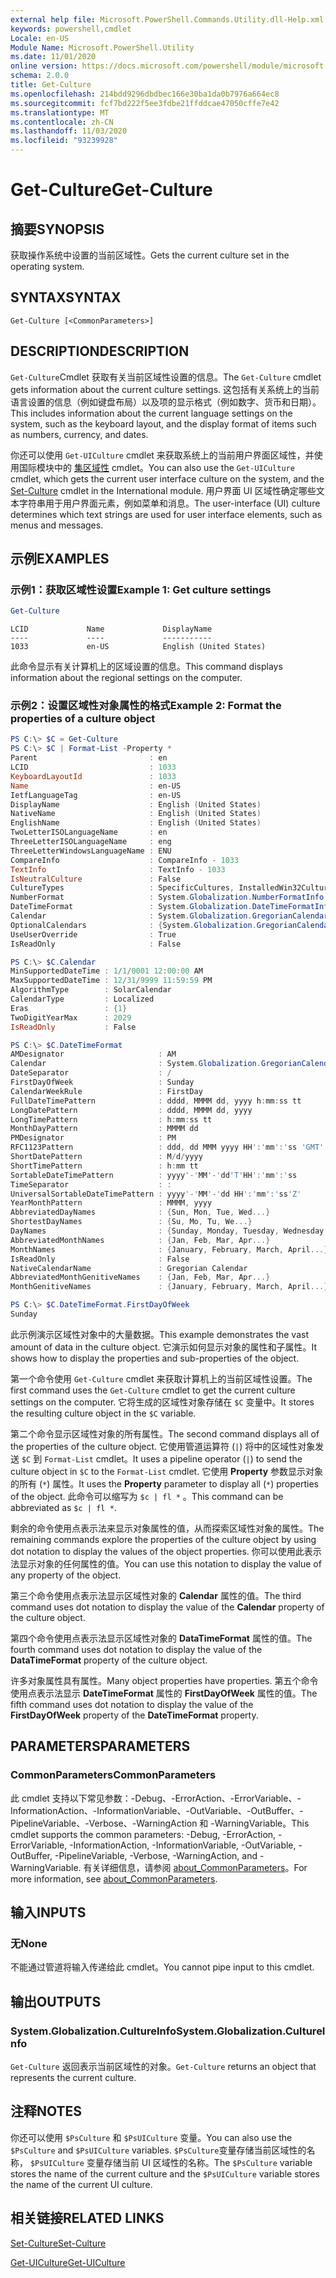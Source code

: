 ```yaml
---
external help file: Microsoft.PowerShell.Commands.Utility.dll-Help.xml
keywords: powershell,cmdlet
Locale: en-US
Module Name: Microsoft.PowerShell.Utility
ms.date: 11/01/2020
online version: https://docs.microsoft.com/powershell/module/microsoft.powershell.utility/get-culture?view=powershell-5.1&WT.mc_id=ps-gethelp
schema: 2.0.0
title: Get-Culture
ms.openlocfilehash: 214bdd9296dbdbec166e30ba1da0b7976a664ec8
ms.sourcegitcommit: fcf7bd222f5ee3fdbe21ffddcae47050cffe7e42
ms.translationtype: MT
ms.contentlocale: zh-CN
ms.lasthandoff: 11/03/2020
ms.locfileid: "93239928"
---
```

# <span data-ttu-id="5aebb-103">Get-Culture</span><span class="sxs-lookup"><span data-stu-id="5aebb-103">Get-Culture</span></span>

## <span data-ttu-id="5aebb-104">摘要</span><span class="sxs-lookup"><span data-stu-id="5aebb-104">SYNOPSIS</span></span>
<span data-ttu-id="5aebb-105">获取操作系统中设置的当前区域性。</span><span class="sxs-lookup"><span data-stu-id="5aebb-105">Gets the current culture set in the operating system.</span></span>

## <span data-ttu-id="5aebb-106">SYNTAX</span><span class="sxs-lookup"><span data-stu-id="5aebb-106">SYNTAX</span></span>

```
Get-Culture [<CommonParameters>]
```

## <span data-ttu-id="5aebb-107">DESCRIPTION</span><span class="sxs-lookup"><span data-stu-id="5aebb-107">DESCRIPTION</span></span>

<span data-ttu-id="5aebb-108">`Get-Culture`Cmdlet 获取有关当前区域性设置的信息。</span><span class="sxs-lookup"><span data-stu-id="5aebb-108">The `Get-Culture` cmdlet gets information about the current culture settings.</span></span> <span data-ttu-id="5aebb-109">这包括有关系统上的当前语言设置的信息（例如键盘布局）以及项的显示格式（例如数字、货币和日期）。</span><span class="sxs-lookup"><span data-stu-id="5aebb-109">This includes information about the current language settings on the system, such as the keyboard layout, and the display format of items such as numbers, currency, and dates.</span></span>

<span data-ttu-id="5aebb-110">你还可以使用 `Get-UICulture` cmdlet 来获取系统上的当前用户界面区域性，并使用国际模块中的 [集区域性](/powershell/module/international/set-culture) cmdlet。</span><span class="sxs-lookup"><span data-stu-id="5aebb-110">You can also use the `Get-UICulture` cmdlet, which gets the current user interface culture on the system, and the [Set-Culture](/powershell/module/international/set-culture) cmdlet in the International module.</span></span> <span data-ttu-id="5aebb-111">用户界面 UI 区域性确定哪些文本字符串用于用户界面元素，例如菜单和消息。</span><span class="sxs-lookup"><span data-stu-id="5aebb-111">The user-interface (UI) culture determines which text strings are used for user interface elements, such as menus and messages.</span></span>

## <span data-ttu-id="5aebb-112">示例</span><span class="sxs-lookup"><span data-stu-id="5aebb-112">EXAMPLES</span></span>

### <span data-ttu-id="5aebb-113">示例1：获取区域性设置</span><span class="sxs-lookup"><span data-stu-id="5aebb-113">Example 1: Get culture settings</span></span>

```powershell
Get-Culture
```

```Output
LCID             Name             DisplayName
----             ----             -----------
1033             en-US            English (United States)
```

<span data-ttu-id="5aebb-114">此命令显示有关计算机上的区域设置的信息。</span><span class="sxs-lookup"><span data-stu-id="5aebb-114">This command displays information about the regional settings on the computer.</span></span>

### <span data-ttu-id="5aebb-115">示例2：设置区域性对象属性的格式</span><span class="sxs-lookup"><span data-stu-id="5aebb-115">Example 2: Format the properties of a culture object</span></span>

```powershell
PS C:\> $C = Get-Culture
PS C:\> $C | Format-List -Property *
Parent                         : en
LCID                           : 1033
KeyboardLayoutId               : 1033
Name                           : en-US
IetfLanguageTag                : en-US
DisplayName                    : English (United States)
NativeName                     : English (United States)
EnglishName                    : English (United States)
TwoLetterISOLanguageName       : en
ThreeLetterISOLanguageName     : eng
ThreeLetterWindowsLanguageName : ENU
CompareInfo                    : CompareInfo - 1033
TextInfo                       : TextInfo - 1033
IsNeutralCulture               : False
CultureTypes                   : SpecificCultures, InstalledWin32Cultures, FrameworkCultures
NumberFormat                   : System.Globalization.NumberFormatInfo
DateTimeFormat                 : System.Globalization.DateTimeFormatInfo
Calendar                       : System.Globalization.GregorianCalendar
OptionalCalendars              : {System.Globalization.GregorianCalendar, System.Globalization.GregorianCalendar}
UseUserOverride                : True
IsReadOnly                     : False

PS C:\> $C.Calendar
MinSupportedDateTime : 1/1/0001 12:00:00 AM
MaxSupportedDateTime : 12/31/9999 11:59:59 PM
AlgorithmType        : SolarCalendar
CalendarType         : Localized
Eras                 : {1}
TwoDigitYearMax      : 2029
IsReadOnly           : False

PS C:\> $C.DateTimeFormat
AMDesignator                     : AM
Calendar                         : System.Globalization.GregorianCalendar
DateSeparator                    : /
FirstDayOfWeek                   : Sunday
CalendarWeekRule                 : FirstDay
FullDateTimePattern              : dddd, MMMM dd, yyyy h:mm:ss tt
LongDatePattern                  : dddd, MMMM dd, yyyy
LongTimePattern                  : h:mm:ss tt
MonthDayPattern                  : MMMM dd
PMDesignator                     : PM
RFC1123Pattern                   : ddd, dd MMM yyyy HH':'mm':'ss 'GMT'
ShortDatePattern                 : M/d/yyyy
ShortTimePattern                 : h:mm tt
SortableDateTimePattern          : yyyy'-'MM'-'dd'T'HH':'mm':'ss
TimeSeparator                    : :
UniversalSortableDateTimePattern : yyyy'-'MM'-'dd HH':'mm':'ss'Z'
YearMonthPattern                 : MMMM, yyyy
AbbreviatedDayNames              : {Sun, Mon, Tue, Wed...}
ShortestDayNames                 : {Su, Mo, Tu, We...}
DayNames                         : {Sunday, Monday, Tuesday, Wednesday...}
AbbreviatedMonthNames            : {Jan, Feb, Mar, Apr...}
MonthNames                       : {January, February, March, April...}
IsReadOnly                       : False
NativeCalendarName               : Gregorian Calendar
AbbreviatedMonthGenitiveNames    : {Jan, Feb, Mar, Apr...}
MonthGenitiveNames               : {January, February, March, April...}

PS C:\> $C.DateTimeFormat.FirstDayOfWeek
Sunday
```

<span data-ttu-id="5aebb-116">此示例演示区域性对象中的大量数据。</span><span class="sxs-lookup"><span data-stu-id="5aebb-116">This example demonstrates the vast amount of data in the culture object.</span></span> <span data-ttu-id="5aebb-117">它演示如何显示对象的属性和子属性。</span><span class="sxs-lookup"><span data-stu-id="5aebb-117">It shows how to display the properties and sub-properties of the object.</span></span>

<span data-ttu-id="5aebb-118">第一个命令使用 `Get-Culture` cmdlet 来获取计算机上的当前区域性设置。</span><span class="sxs-lookup"><span data-stu-id="5aebb-118">The first command uses the `Get-Culture` cmdlet to get the current culture settings on the computer.</span></span>
<span data-ttu-id="5aebb-119">它将生成的区域性对象存储在 `$C` 变量中。</span><span class="sxs-lookup"><span data-stu-id="5aebb-119">It stores the resulting culture object in the `$C` variable.</span></span>

<span data-ttu-id="5aebb-120">第二个命令显示区域性对象的所有属性。</span><span class="sxs-lookup"><span data-stu-id="5aebb-120">The second command displays all of the properties of the culture object.</span></span> <span data-ttu-id="5aebb-121">它使用管道运算符 (`|`) 将中的区域性对象发送 `$C` 到 `Format-List` cmdlet。</span><span class="sxs-lookup"><span data-stu-id="5aebb-121">It uses a pipeline operator (`|`) to send the culture object in `$C` to the `Format-List` cmdlet.</span></span> <span data-ttu-id="5aebb-122">它使用 **Property** 参数显示对象的所有 (`*`) 属性。</span><span class="sxs-lookup"><span data-stu-id="5aebb-122">It uses the **Property** parameter to display all (`*`) properties of the object.</span></span> <span data-ttu-id="5aebb-123">此命令可以缩写为 `$c | fl *` 。</span><span class="sxs-lookup"><span data-stu-id="5aebb-123">This command can be abbreviated as `$c | fl *`.</span></span>

<span data-ttu-id="5aebb-124">剩余的命令使用点表示法来显示对象属性的值，从而探索区域性对象的属性。</span><span class="sxs-lookup"><span data-stu-id="5aebb-124">The remaining commands explore the properties of the culture object by using dot notation to display the values of the object properties.</span></span> <span data-ttu-id="5aebb-125">你可以使用此表示法显示对象的任何属性的值。</span><span class="sxs-lookup"><span data-stu-id="5aebb-125">You can use this notation to display the value of any property of the object.</span></span>

<span data-ttu-id="5aebb-126">第三个命令使用点表示法显示区域性对象的 **Calendar** 属性的值。</span><span class="sxs-lookup"><span data-stu-id="5aebb-126">The third command uses dot notation to display the value of the **Calendar** property of the culture object.</span></span>

<span data-ttu-id="5aebb-127">第四个命令使用点表示法显示区域性对象的 **DataTimeFormat** 属性的值。</span><span class="sxs-lookup"><span data-stu-id="5aebb-127">The fourth command uses dot notation to display the value of the **DataTimeFormat** property of the culture object.</span></span>

<span data-ttu-id="5aebb-128">许多对象属性具有属性。</span><span class="sxs-lookup"><span data-stu-id="5aebb-128">Many object properties have properties.</span></span> <span data-ttu-id="5aebb-129">第五个命令使用点表示法显示 **DateTimeFormat** 属性的 **FirstDayOfWeek** 属性的值。</span><span class="sxs-lookup"><span data-stu-id="5aebb-129">The fifth command uses dot notation to display the value of the **FirstDayOfWeek** property of the **DateTimeFormat** property.</span></span>

## <span data-ttu-id="5aebb-130">PARAMETERS</span><span class="sxs-lookup"><span data-stu-id="5aebb-130">PARAMETERS</span></span>

### <span data-ttu-id="5aebb-131">CommonParameters</span><span class="sxs-lookup"><span data-stu-id="5aebb-131">CommonParameters</span></span>

<span data-ttu-id="5aebb-132">此 cmdlet 支持以下常见参数：-Debug、-ErrorAction、-ErrorVariable、-InformationAction、-InformationVariable、-OutVariable、-OutBuffer、-PipelineVariable、-Verbose、-WarningAction 和 -WarningVariable。</span><span class="sxs-lookup"><span data-stu-id="5aebb-132">This cmdlet supports the common parameters: -Debug, -ErrorAction, -ErrorVariable, -InformationAction, -InformationVariable, -OutVariable, -OutBuffer, -PipelineVariable, -Verbose, -WarningAction, and -WarningVariable.</span></span> <span data-ttu-id="5aebb-133">有关详细信息，请参阅 [about_CommonParameters](https://go.microsoft.com/fwlink/?LinkID=113216)。</span><span class="sxs-lookup"><span data-stu-id="5aebb-133">For more information, see [about_CommonParameters](https://go.microsoft.com/fwlink/?LinkID=113216).</span></span>

## <span data-ttu-id="5aebb-134">输入</span><span class="sxs-lookup"><span data-stu-id="5aebb-134">INPUTS</span></span>

### <span data-ttu-id="5aebb-135">无</span><span class="sxs-lookup"><span data-stu-id="5aebb-135">None</span></span>

<span data-ttu-id="5aebb-136">不能通过管道将输入传递给此 cmdlet。</span><span class="sxs-lookup"><span data-stu-id="5aebb-136">You cannot pipe input to this cmdlet.</span></span>

## <span data-ttu-id="5aebb-137">输出</span><span class="sxs-lookup"><span data-stu-id="5aebb-137">OUTPUTS</span></span>

### <span data-ttu-id="5aebb-138">System.Globalization.CultureInfo</span><span class="sxs-lookup"><span data-stu-id="5aebb-138">System.Globalization.CultureInfo</span></span>

<span data-ttu-id="5aebb-139">`Get-Culture` 返回表示当前区域性的对象。</span><span class="sxs-lookup"><span data-stu-id="5aebb-139">`Get-Culture` returns an object that represents the current culture.</span></span>

## <span data-ttu-id="5aebb-140">注释</span><span class="sxs-lookup"><span data-stu-id="5aebb-140">NOTES</span></span>

<span data-ttu-id="5aebb-141">你还可以使用 `$PsCulture` 和 `$PsUICulture` 变量。</span><span class="sxs-lookup"><span data-stu-id="5aebb-141">You can also use the `$PsCulture` and `$PsUICulture` variables.</span></span> <span data-ttu-id="5aebb-142">`$PsCulture`变量存储当前区域性的名称， `$PsUICulture` 变量存储当前 UI 区域性的名称。</span><span class="sxs-lookup"><span data-stu-id="5aebb-142">The `$PsCulture` variable stores the name of the current culture and the `$PsUICulture` variable stores the name of the current UI culture.</span></span>

## <span data-ttu-id="5aebb-143">相关链接</span><span class="sxs-lookup"><span data-stu-id="5aebb-143">RELATED LINKS</span></span>

[<span data-ttu-id="5aebb-144">Set-Culture</span><span class="sxs-lookup"><span data-stu-id="5aebb-144">Set-Culture</span></span>](/powershell/module/international/set-culture)

[<span data-ttu-id="5aebb-145">Get-UICulture</span><span class="sxs-lookup"><span data-stu-id="5aebb-145">Get-UICulture</span></span>](Get-UICulture.md)
